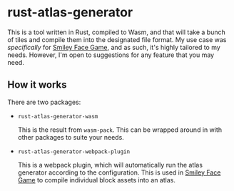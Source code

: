 # rust-atlas-generator

This is a tool written in Rust, compiled to Wasm, and that will take a bunch of tiles and compile them into the designated
file format. My use case was _specifically_ for [Smiley Face Game](https://github.com/SirJosh3917/smiley-face-game), and
as such, it's highly tailored to my needs. However, I'm open to suggestions for any feature that you may need.

## How it works

There are two packages:

- `rust-atlas-generator-wasm`

  This is the result from `wasm-pack`. This can be wrapped around in with other packages to suite your needs.

- `rust-atlas-generator-webpack-plugin`

  This is a webpack plugin, which will automatically run the atlas generator according to the configuration.
  This is used in [Smiley Face Game](https://github.com/SirJosh3917/smiley-face-game) to compile individual block assets
  into an atlas.
